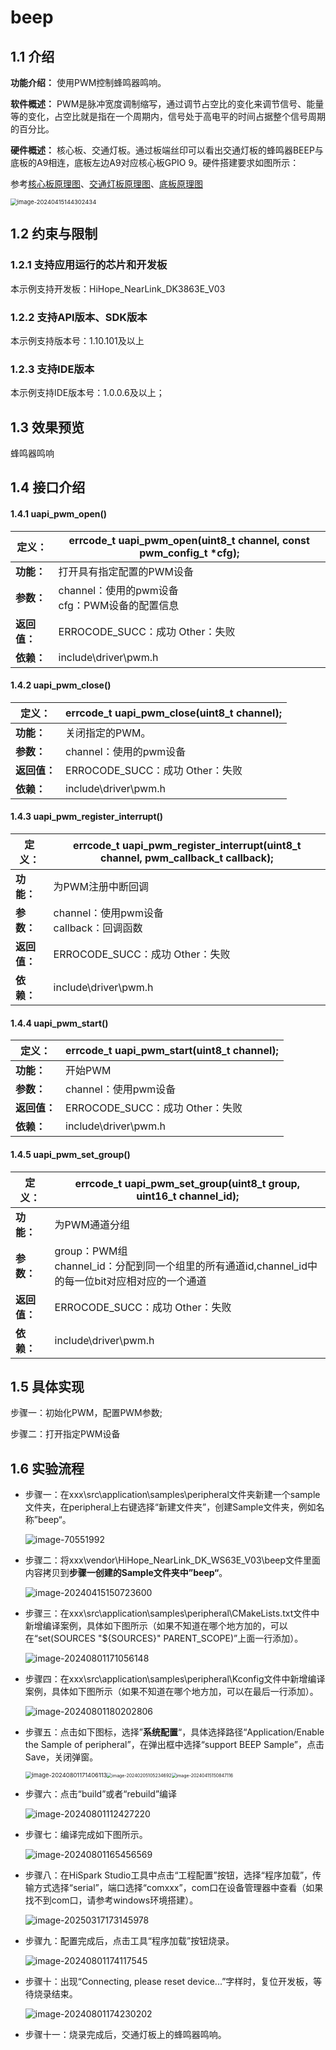 # beep

## 1.1 介绍

**功能介绍：** 使用PWM控制蜂鸣器鸣响。

**软件概述：** PWM是脉冲宽度调制缩写，通过调节占空比的变化来调节信号、能量等的变化，占空比就是指在一个周期内，信号处于高电平的时间占据整个信号周期的百分比。

**硬件概述：** 核心板、交通灯板。通过板端丝印可以看出交通灯板的蜂鸣器BEEP与底板的A9相连，底板左边A9对应核心板GPIO 9。硬件搭建要求如图所示：

  参考[核心板原理图](../../doc/hardware/HIHOPE_NEARLINK_DK_3863E_V03.pdf)、[交通灯板原理图](../../doc/hardware/HiSpark_WiFi_IoT_SSL_VER.A.pdf)、[底板原理图](../../doc/hardware/HiSpark_WiFi_IoT_EXB_VER.A.pdf)

  <img src="../../doc/media/beep/image-20240415144302434.png" alt="image-20240415144302434" style="zoom:67%;" />

## 1.2 约束与限制

### 1.2.1 支持应用运行的芯片和开发板

  本示例支持开发板：HiHope_NearLink_DK3863E_V03

### 1.2.2 支持API版本、SDK版本

  本示例支持版本号：1.10.101及以上

### 1.2.3 支持IDE版本

  本示例支持IDE版本号：1.0.0.6及以上；

## 1.3 效果预览

  蜂鸣器鸣响

## 1.4 接口介绍

#### 1.4.1 uapi_pwm_open()

| **定义：**   | errcode_t uapi_pwm_open(uint8_t channel, const pwm_config_t *cfg); |
| ------------ | ------------------------------------------------------------ |
| **功能：**   | 打开具有指定配置的PWM设备                                    |
| **参数：**   | channel：使用的pwm设备<br/>cfg：PWM设备的配置信息             |
| **返回值：** | ERROCODE_SUCC：成功    Other：失败                           |
| **依赖：**   | include\driver\pwm.h                                         |

#### 1.4.2 uapi_pwm_close()

| 定义：       | errcode_t uapi_pwm_close(uint8_t channel); |
| ------------ | ------------------------------------------ |
| **功能：**   | 关闭指定的PWM。                            |
| **参数：**   | channel：使用的pwm设备                     |
| **返回值：** | ERROCODE_SUCC：成功    Other：失败         |
| **依赖：**   | include\driver\pwm.h                       |

#### 1.4.3 uapi_pwm_register_interrupt()

| **定义：**   | errcode_t uapi_pwm_register_interrupt(uint8_t channel, pwm_callback_t callback); |
| ------------ | ------------------------------------------------------------ |
| **功能：**   | 为PWM注册中断回调                                            |
| **参数：**   | channel：使用pwm设备 <br/>callback：回调函数                 |
| **返回值：** | ERROCODE_SUCC：成功    Other：失败                           |
| **依赖：**   | include\driver\pwm.h                                         |

#### 1.4.4 uapi_pwm_start()

| **定义：**   | errcode_t uapi_pwm_start(uint8_t channel); |
| ------------ | ------------------------------------------ |
| **功能：**   | 开始PWM                                    |
| **参数：**   | channel：使用pwm设备                       |
| **返回值：** | ERROCODE_SUCC：成功    Other：失败         |
| **依赖：**   | include\driver\pwm.h                       |

#### 1.4.5 uapi_pwm_set_group()

| **定义：**   | errcode_t uapi_pwm_set_group(uint8_t group, uint16_t channel_id);   |
| ------------ | ------------------------------------------------------------ |
| **功能：**   | 为PWM通道分组                                                |
| **参数：**   | group：PWM组<br/>channel_id：分配到同一个组里的所有通道id,channel_id中的每一位bit对应相对应的一个通道 |
| **返回值：** | ERROCODE_SUCC：成功    Other：失败                           |
| **依赖：**   | include\driver\pwm.h                                         |

##  1.5 具体实现

  步骤一：初始化PWM，配置PWM参数;

  步骤二：打开指定PWM设备

## 1.6 实验流程

- 步骤一：在xxx\src\application\samples\peripheral文件夹新建一个sample文件夹，在peripheral上右键选择“新建文件夹”，创建Sample文件夹，例如名称”beep“。

  ![image-70551992](../../doc/media/beep/image-20240801170551992.png)

- 步骤二：将xxx\vendor\HiHope_NearLink_DK_WS63E_V03\beep文件里面内容拷贝到**步骤一创建的Sample文件夹中”beep“**。

  ![image-20240415150723600](../../doc/media/beep/image-20240415150723600.png)

* 步骤三：在xxx\src\application\samples\peripheral\CMakeLists.txt文件中新增编译案例，具体如下图所示（如果不知道在哪个地方加的，可以在“set(SOURCES "${SOURCES}" PARENT_SCOPE)”上面一行添加）。

  ![image-20240801171056148](../../doc/media/beep/image-20240801171056148.png)
  
* 步骤四：在xxx\src\application\samples\peripheral\Kconfig文件中新增编译案例，具体如下图所示（如果不知道在哪个地方加，可以在最后一行添加）。

  ![image-20240801180202806](../../doc/media/beep/image-20240801180202806.png)


- 步骤五：点击如下图标，选择”**系统配置**“，具体选择路径“Application/Enable the Sample of peripheral”，在弹出框中选择“support BEEP Sample”，点击Save，关闭弹窗。

  <img src="../../doc/media/beep/image-20240801171406113.png" alt="image-20240801171406113" style="zoom: 67%;" /><img src="../../doc/media/beep/image-20240205105234692-17119401758316.png" alt="image-20240205105234692" style="zoom: 50%;" /><img src="../../doc/media/beep/image-20240415150847116.png" alt="image-20240415150847116" style="zoom: 50%;" />

- 步骤六：点击“build”或者“rebuild”编译

  ![image-20240801112427220](../../doc/media/beep/image-20240801112427220.png)

- 步骤七：编译完成如下图所示。

  ![image-20240801165456569](../../doc/media/beep/image-20240801165456569.png)

- 步骤八：在HiSpark Studio工具中点击“工程配置”按钮，选择“程序加载”，传输方式选择“serial”，端口选择“comxxx”，com口在设备管理器中查看（如果找不到com口，请参考windows环境搭建）。

  ![image-20250317173145978](../../doc/media/tools/image-20250317173145978.png)
  
- 步骤九：配置完成后，点击工具“程序加载”按钮烧录。

  ![image-20240801174117545](../../doc/media/beep/image-20240801174117545.png)

- 步骤十：出现“Connecting, please reset device...”字样时，复位开发板，等待烧录结束。

  ![image-20240801174230202](../../doc/media/beep/image-20240801174230202.png)

* 步骤十一：烧录完成后，交通灯板上的蜂鸣器鸣响。

  
  
  
